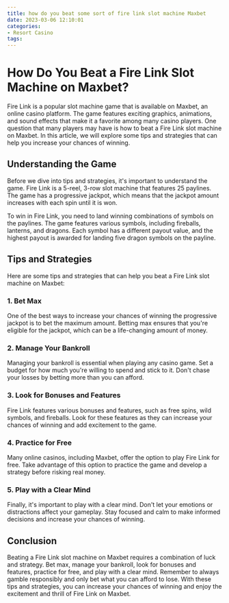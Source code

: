 ```yaml
---
title: how do you beat some sort of fire link slot machine Maxbet
date: 2023-03-06 12:10:01
categories:
- Resort Casino
tags:
---
```



# How Do You Beat a Fire Link Slot Machine on Maxbet?

Fire Link is a popular slot machine game that is available on Maxbet, an online casino platform. The game features exciting graphics, animations, and sound effects that make it a favorite among many casino players. One question that many players may have is how to beat a Fire Link slot machine on Maxbet. In this article, we will explore some tips and strategies that can help you increase your chances of winning.

## Understanding the Game

Before we dive into tips and strategies, it's important to understand the game. Fire Link is a 5-reel, 3-row slot machine that features 25 paylines. The game has a progressive jackpot, which means that the jackpot amount increases with each spin until it is won.

To win in Fire Link, you need to land winning combinations of symbols on the paylines. The game features various symbols, including fireballs, lanterns, and dragons. Each symbol has a different payout value, and the highest payout is awarded for landing five dragon symbols on the payline.

## Tips and Strategies

Here are some tips and strategies that can help you beat a Fire Link slot machine on Maxbet:

### 1. Bet Max

One of the best ways to increase your chances of winning the progressive jackpot is to bet the maximum amount. Betting max ensures that you're eligible for the jackpot, which can be a life-changing amount of money.

### 2. Manage Your Bankroll

Managing your bankroll is essential when playing any casino game. Set a budget for how much you're willing to spend and stick to it. Don't chase your losses by betting more than you can afford.

### 3. Look for Bonuses and Features

Fire Link features various bonuses and features, such as free spins, wild symbols, and fireballs. Look for these features as they can increase your chances of winning and add excitement to the game.

### 4. Practice for Free

Many online casinos, including Maxbet, offer the option to play Fire Link for free. Take advantage of this option to practice the game and develop a strategy before risking real money.

### 5. Play with a Clear Mind

Finally, it's important to play with a clear mind. Don't let your emotions or distractions affect your gameplay. Stay focused and calm to make informed decisions and increase your chances of winning.

## Conclusion

Beating a Fire Link slot machine on Maxbet requires a combination of luck and strategy. Bet max, manage your bankroll, look for bonuses and features, practice for free, and play with a clear mind. Remember to always gamble responsibly and only bet what you can afford to lose. With these tips and strategies, you can increase your chances of winning and enjoy the excitement and thrill of Fire Link on Maxbet.